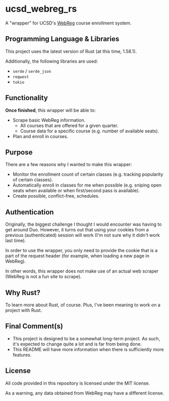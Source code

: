 # ucsd_webreg_rs
A "wrapper" for UCSD's [WebReg](https://act.ucsd.edu/webreg2/start) course enrollment system.

## Programming Language & Libraries
This project uses the latest version of Rust (at this time, 1.58.1).

Additionally, the following libraries are used:
- `serde` / `serde_json`
- `reqwest`
- `tokio`

## Functionality
**Once finished**, this wrapper will be able to:
- Scrape basic WebReg information.
  - All courses that are offered for a given quarter.
  - Course data for a specific course (e.g. number of available seats).
- Plan and enroll in courses.

## Purpose
There are a few reasons why I wanted to make this wrapper:
- Monitor the enrollment count of certain classes (e.g. tracking popularity of certain classes).
- Automatically enroll in classes for me when possible (e.g. sniping open seats when available or when first/second pass is available).
- Create possible, conflict-free, schedules.

## Authentication
Originally, the biggest challenge I thought I would encounter was having to get around Duo. However, it turns out that using your cookies from a previous (authenticated) session will work (I'm not sure why it didn't work last time).

In order to use the wrapper, you only need to provide the cookie that is a part of the request header (for example, when loading a new page in WebReg).

In other words, this wrapper does not make use of an actual web scraper (WebReg is not a fun site to scrape).

## Why Rust?
To learn more about Rust, of course. Plus, I've been meaning to work on a project with Rust.

## Final Comment(s)
- This project is designed to be a somewhat long-term project. As such, it's expected to change quite a lot and is far from being done.
- This README will have more information when there is sufficiently more features.

## License
All code provided in this repository is licensed under the MIT license. 

As a warning, any data obtained from WebReg may have a different license.